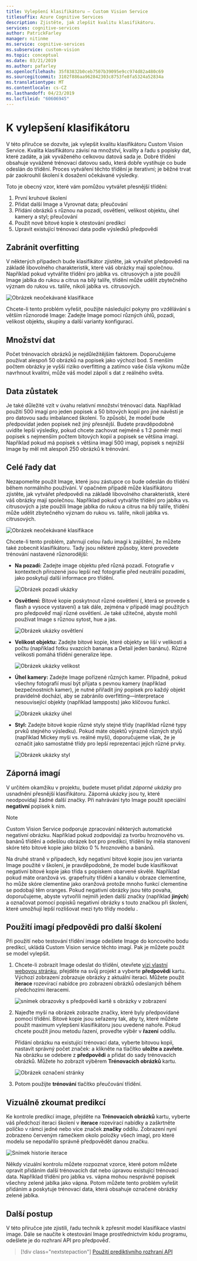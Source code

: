 ```yaml
---
title: Vylepšení klasifikátoru – Custom Vision Service
titlesuffix: Azure Cognitive Services
description: Zjistěte, jak zlepšit kvalitu klasifikátoru.
services: cognitive-services
author: PatrickFarley
manager: nitinme
ms.service: cognitive-services
ms.subservice: custom-vision
ms.topic: conceptual
ms.date: 03/21/2019
ms.author: pafarley
ms.openlocfilehash: 35f83832b0ceb7507b39095e9cc974d82a480c69
ms.sourcegitcommit: 3102f886aa962842303c8753fe8fa5324a52834a
ms.translationtype: MT
ms.contentlocale: cs-CZ
ms.lasthandoff: 04/23/2019
ms.locfileid: "60606945"
---
```

# <a name="how-to-improve-your-classifier"></a>K vylepšení klasifikátoru

V této příručce se dozvíte, jak vylepšit kvalitu klasifikátoru Custom Vision Service. Kvalita klasifikátoru závisí na množství, kvality a řadu s popisky dat, které zadáte, a jak vyváženého celkovou datová sada je. Dobré třídění obsahuje vyvážené trénovací datovou sadu, která dobře vystihuje co bude odeslán do třídění. Proces vytváření těchto třídění je iterativní; je běžné trvat pár zaokrouhlí školení k dosažení očekávané výsledky.

Toto je obecný vzor, které vám pomůžou vytvářet přesnější třídění:

1. První kruhové školení
1. Přidat další Image a Vyrovnat data; přeučování
1. Přidání obrázků s různou na pozadí, osvětlení, velikost objektu, úhel kamery a styl; přeučování
1. Použít nové bitové kopie k otestování predikcí
1. Upravit existující trénovací data podle výsledků předpovědí

## <a name="prevent-overfitting"></a>Zabránit overfitting

V některých případech bude klasifikátor zjistěte, jak vytvářet předpovědi na základě libovolného charakteristik, které váš obrázky mají společnou. Například pokud vytváříte třídění pro jablka vs. citrusových a jste použili Image jablka do rukou a citrus na bílý talíře, třídění může udělit zbytečného význam do rukou vs. talíře, nikoli jablka vs. citrusových.

![Obrázek neočekávané klasifikace](./media/getting-started-improving-your-classifier/unexpected.png)

Chcete-li tento problém vyřešit, použijte následující pokyny pro vzdělávání s větším různorodé Image: Zadejte Image pomocí různých úhlů, pozadí, velikost objektu, skupiny a další varianty konfigurací.

## <a name="data-quantity"></a>Množství dat

Počet trénovacích obrázků je nejdůležitějším faktorem. Doporučujeme používat alespoň 50 obrázků na popisek jako výchozí bod. S menším počtem obrázky je vyšší riziko overfitting a zatímco vaše čísla výkonu může navrhnout kvalitní, může váš model zápolí s dat z reálného světa. 

## <a name="data-balance"></a>Data zůstatek

Je také důležité vzít v úvahu relativní množství trénovací data. Například použití 500 imagí pro jeden popisek a 50 bitových kopií pro jiné návěstí je pro datovou sadu imbalanced školení. To způsobí, že model bude předpovídat jeden popisek než jiný přesnější. Budete pravděpodobně uvidíte lepší výsledky, pokud chcete zachovat nejméně s 1:2 poměr mezi popisek s nejmenším počtem bitových kopií a popisek se většina imagí. Například pokud má popisek s většina imagí 500 imagí, popisek s nejnižší Image by měl mít alespoň 250 obrázků k trénování.

## <a name="data-variety"></a>Celé řady dat

Nezapomeňte použít Image, které jsou zástupce co bude odeslán do třídění během normálního používání. V opačném případě může klasifikátoru zjistěte, jak vytvářet předpovědi na základě libovolného charakteristik, které váš obrázky mají společnou. Například pokud vytváříte třídění pro jablka vs. citrusových a jste použili Image jablka do rukou a citrus na bílý talíře, třídění může udělit zbytečného význam do rukou vs. talíře, nikoli jablka vs. citrusových.

![Obrázek neočekávané klasifikace](./media/getting-started-improving-your-classifier/unexpected.png)

Chcete-li tento problém, zahrnují celou řadu imagí k zajištění, že můžete také zobecnit klasifikátoru. Tady jsou některé způsoby, které provedete trénování nastavené různorodější:

* __Na pozadí:__ Zadejte image objektu před různá pozadí. Fotografie v kontextech přirozené jsou lepší než fotografie před neutrální pozadími, jako poskytují další informace pro třídění.

    ![Obrázek pozadí ukázky](./media/getting-started-improving-your-classifier/background.png)

* __Osvětlení:__ Bitové kopie poskytnout různé osvětlení (, která se provede s flash a vysoce vystavení) a tak dále, zejména v případě imagí použitých pro předpověď mají různé osvětlení. Je také užitečné, abyste mohli používat Image s různou sytost, hue a jas.

    ![Obrázek ukázky osvětlení](./media/getting-started-improving-your-classifier/lighting.png)

* __Velikost objektu:__ Zadejte bitové kopie, které objekty se liší v velikosti a počtu (například fotku svazcích bananas a Detail jeden banánu). Různé velikosti pomáhá třídění generalize lépe.

    ![Obrázek ukázky velikost](./media/getting-started-improving-your-classifier/size.png)

* __Úhel kamery:__ Zadejte Image pořízené různých kamer. Případně, pokud všechny fotografií musí být přijata s pevnou kamery (například bezpečnostních kamer), je nutné přiřadit jiný popisek pro každý objekt pravidelně dochází, aby se zabránilo overfitting&mdash;interpretace nesouvisející objekty (například lampposts) jako klíčovou funkcí.

    ![Obrázek ukázky úhel](./media/getting-started-improving-your-classifier/angle.png)

* __Styl:__ Zadejte bitové kopie různé styly stejné třídy (například různé typy prvků stejného výsledku). Pokud máte objektů výrazně různých stylů (například Mickey myši vs. reálné myši), doporučujeme však, že je označit jako samostatné třídy pro lepší reprezentaci jejich různé prvky.

    ![Obrázek ukázky styl](./media/getting-started-improving-your-classifier/style.png)

## <a name="negative-images"></a>Záporná imagí

V určitém okamžiku v projektu, budete muset přidat _záporné ukázky_ pro usnadnění přesnější klasifikátoru. Záporná ukázky jsou ty, které neodpovídají žádné další značky. Při nahrávání tyto Image použít speciální **negativní** popisek k nim.

> [!NOTE]
> Custom Vision Service podporuje zpracování některých automatické negativní obrázku. Například pokud zodpovídají za tvorbu hroznového vs. banánů třídění a odešlou obrázek bot pro predikci, třídění by měla stanovení skóre této bitové kopie jako blízko 0 % hroznového a banánů.
> 
> Na druhé straně v případech, kdy negativní bitové kopie jsou jen varianta Image použité v školení, je pravděpodobné, že model bude klasifikovat negativní bitové kopie jako třída s popiskem obarvené skvělé. Například pokud máte oranžová vs. grapefruity třídění a kanálu v obraze clementine, ho může skóre clementine jako oranžová protože mnoho funkcí clementine se podobají těm oranges. Pokud negativní obrázky jsou této povaha, doporučujeme, abyste vytvořili nejmíň jeden další značky (například **jiných**) a označovat pomocí popisků negativní obrázky s touto značkou při školení, které umožňují lepší rozlišovat mezi tyto třídy modelu .

## <a name="use-prediction-images-for-further-training"></a>Použití imagí předpovědi pro další školení

Při použití nebo testování třídění image odešlete Image do koncového bodu predikcí, ukládá Custom Vision service těchto imagí. Pak je můžete použít se model vylepšit.

1. Chcete-li zobrazit Image odeslat do třídění, otevřete [vizi vlastní webovou stránku](https://customvision.ai), přejděte na svůj projekt a vyberte __předpovědi__ kartu. Výchozí zobrazení zobrazuje obrázky z aktuální iteraci. Můžete použít __iterace__ rozevírací nabídce pro zobrazení obrázků odeslaných během předchozími iteracemi.

    ![snímek obrazovky s předpovědí kartě s obrázky v zobrazení](./media/getting-started-improving-your-classifier/predictions.png)

2. Najeďte myší na obrázek zobrazíte značky, které byly předpovídané pomocí třídění. Bitové kopie jsou seřazeny tak, aby ty, které můžete použít maximum vylepšení klasifikátoru jsou uvedené nahoře. Pokud chcete použít jinou metodu řazení, proveďte výběr v __řazení__ oddílu. 

    Přidání obrázku na existující trénovací data, vyberte bitovou kopii, nastavit správný počet značek: a klikněte na tlačítko __uložte a zavřete__. Na obrázku se odebere z __předpovědi__ a přidat do sady trénovacích obrázků. Můžete ho zobrazit výběrem __Trénovacích obrázků__ kartu.

    ![Obrázek označení stránky](./media/getting-started-improving-your-classifier/tag.png)

3. Potom použijte __trénování__ tlačítko přeučování třídění.

## <a name="visually-inspect-predictions"></a>Vizuálně zkoumat predikcí

Ke kontrole predikcí image, přejděte na __Trénovacích obrázků__ kartu, vyberte váš předchozí iteraci školení v **iterace** rozevírací nabídky a zaškrtněte políčko v rámci jedné nebo více značek **značky** oddílu. Zobrazení nyní zobrazeno červeným rámečkem okolo položky všech imagí, pro které modelu se nepodařilo správně předpovědět danou značku.

![Snímek historie iterace](./media/getting-started-improving-your-classifier/iteration.png)

Někdy vizuální kontrolu můžete rozpoznat vzorce, které potom můžete opravit přidáním další trénovacích dat nebo úpravou existující trénovací data. Například třídění pro jablka vs. vápna mohou nesprávně popisek všechny zelené jablka jako vápna. Potom můžete tento problém vyřešit přidáním a poskytuje trénovací data, která obsahuje označené obrázky zelené jablka.

## <a name="next-steps"></a>Další postup

V této příručce jste zjistili, řadu technik k zpřesnit model klasifikace vlastní image. Dále se naučíte k otestování Image prostřednictvím kódu programu, odešlete je do rozhraní API pro předpověď.

> [!div class="nextstepaction"]
> [Použití prediktivního rozhraní API](use-prediction-api.md)
